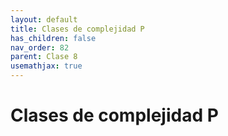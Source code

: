 ```yaml
---
layout: default
title: Clases de complejidad P
has_children: false
nav_order: 82
parent: Clase 8
usemathjax: true
---
```

# Clases de complejidad P



